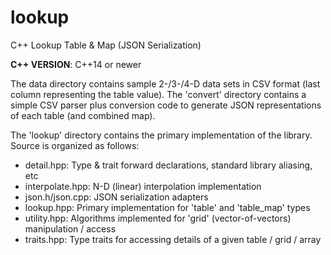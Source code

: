 # lookup
C++ Lookup Table &amp; Map (JSON Serialization)

**C++ VERSION**: C++14 or newer

The data directory contains sample 2-/3-/4-D data sets in CSV format (last column representing the table value). The 'convert' directory contains a simple CSV parser plus conversion code to generate JSON representations of each table (and combined map). 

The 'lookup' directory contains the primary implementation of the library. Source is organized as follows:
+ detail.hpp: Type & trait forward declarations, standard library aliasing, etc
+ interpolate.hpp: N-D (linear) interpolation implementation
+ json.h/json.cpp: JSON serialization adapters
+ lookup.hpp: Primary implementation for 'table' and 'table_map' types
+ utility.hpp: Algorithms implemented for 'grid' (vector-of-vectors) manipulation / access
+ traits.hpp: Type traits for accessing details of a given table / grid / array
